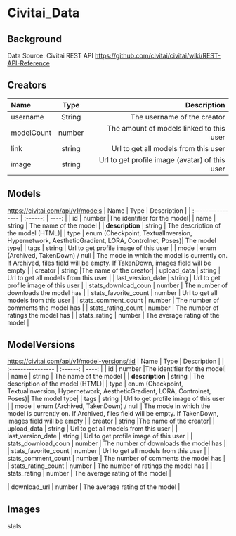 # Civitai_Data
## Background
Data Source: Civitai REST API <https://github.com/civitai/civitai/wiki/REST-API-Reference>

## Creators
| Name              |   Type   | Description |
| :---------------- | :------: | ----: |
| username         |   String   |The username of the creator|
| modelCount       |   number   | The amount of models linked to this user |
| link             |  string    | Url to get all models from this user |
| image            |  string     | Url to get profile image (avatar) of this user |

## Models
https://civitai.com/api/v1/models
| Name              |   Type   | Description |
| :---------------- | :------: | ----: |
| id         |   number   |The identifier for the model|
| name       |   string   | The name of the model |
| **description**     |  string    | The description of the model (HTML)|
| type            |  enum (Checkpoint, TextualInversion, Hypernetwork, AestheticGradient, LORA, Controlnet, Poses)| The model type|
| tags       |  string     | Url to get profile image of this user |
| mode       |  enum (Archived, TakenDown) / null | The mode in which the model is currently on. If Archived, files field will be empty. If TakenDown, images field will be empty |
| creator         |   string   |The name of the creator|
| upload_data             |  string    | Url to get all models from this user |
| last_version_date       |  string     | Url to get profile image of this user |
| stats_download_coun       |  number    | The number of downloads the model has |
| stats_favorite_count      |  number    | Url to get all models from this user |
| stats_comment_count       |  number     | The number of comments the model has |
| stats_rating_count       |  number     | The number of ratings the model has |
| stats_rating       |  number     | The average rating of the model |

## ModelVersions
https://civitai.com/api/v1/model-versions/:id
| Name              |   Type   | Description |
| :---------------- | :------: | ----: |
| id         |   number   |The identifier for the model|
| name       |   string   | The name of the model |
| **description**     |  string    | The description of the model (HTML)|
| type            |  enum (Checkpoint, TextualInversion, Hypernetwork, AestheticGradient, LORA, Controlnet, Poses)| The model type|
| tags       |  string     | Url to get profile image of this user |
| mode       |  enum (Archived, TakenDown) / null | The mode in which the model is currently on. If Archived, files field will be empty. If TakenDown, images field will be empty |
| creator         |   string   |The name of the creator|
| upload_data             |  string    | Url to get all models from this user |
| last_version_date       |  string     | Url to get profile image of this user |
| stats_download_coun       |  number    | The number of downloads the model has |
| stats_favorite_count      |  number    | Url to get all models from this user |
| stats_comment_count       |  number     | The number of comments the model has |
| stats_rating_count       |  number     | The number of ratings the model has |
| stats_rating       |  number     | The average rating of the model |



| download_url       |  number     | The average rating of the model |

## Images
stats

